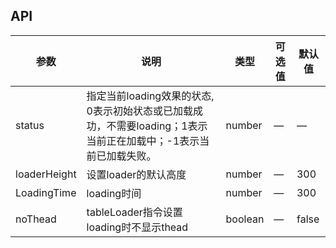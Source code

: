 ## API

| 参数 | 说明 | 类型 | 可选值 | 默认值 |
|--- |--- |--- |--- |--- |
| status | 指定当前loading效果的状态, 0表示初始状态或已加载成功，不需要loading；1表示当前正在加载中；-1表示当前已加载失败。 | number | — | — |
| loaderHeight | 设置loader的默认高度 | number | — | 300 |
| LoadingTime | loading时间 | number | — | 300 |
| noThead | tableLoader指令设置loading时不显示thead | boolean | — | false |